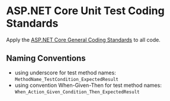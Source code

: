 # ASP.NET Core Unit Test Coding Standards

Apply the [ASP.NET Core General Coding Standards](./topic-aspnetcore.instructions.md) to all code.

## Naming Conventions

- using underscore for test method names: `MethodName_TestCondition_ExpectedResult`
- using convention When-Given-Then for test method names: `When_Action_Given_Condition_Then_ExpectedResult`